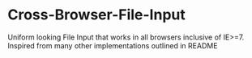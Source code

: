 Cross-Browser-File-Input
========================

Uniform looking File Input that works in all browsers inclusive of IE>=7. Inspired from many other implementations outlined in README
